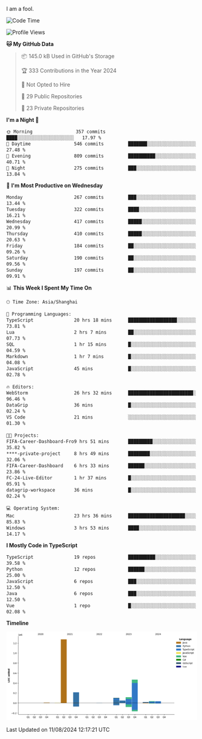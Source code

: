 I am a fool.

<!--START_SECTION:waka-->
![Code Time](http://img.shields.io/badge/Code%20Time-1%2C635%20hrs%2050%20mins-blue)

![Profile Views](http://img.shields.io/badge/Profile%20Views-5-blue)

**🐱 My GitHub Data** 

> 📦 145.0 kB Used in GitHub's Storage 
 > 
> 🏆 333 Contributions in the Year 2024
 > 
> 🚫 Not Opted to Hire
 > 
> 📜 29 Public Repositories 
 > 
> 🔑 23 Private Repositories 
 > 
**I'm a Night 🦉** 

```text
🌞 Morning                357 commits         ████░░░░░░░░░░░░░░░░░░░░░   17.97 % 
🌆 Daytime                546 commits         ███████░░░░░░░░░░░░░░░░░░   27.48 % 
🌃 Evening                809 commits         ██████████░░░░░░░░░░░░░░░   40.71 % 
🌙 Night                  275 commits         ███░░░░░░░░░░░░░░░░░░░░░░   13.84 % 
```
📅 **I'm Most Productive on Wednesday** 

```text
Monday                   267 commits         ███░░░░░░░░░░░░░░░░░░░░░░   13.44 % 
Tuesday                  322 commits         ████░░░░░░░░░░░░░░░░░░░░░   16.21 % 
Wednesday                417 commits         █████░░░░░░░░░░░░░░░░░░░░   20.99 % 
Thursday                 410 commits         █████░░░░░░░░░░░░░░░░░░░░   20.63 % 
Friday                   184 commits         ██░░░░░░░░░░░░░░░░░░░░░░░   09.26 % 
Saturday                 190 commits         ██░░░░░░░░░░░░░░░░░░░░░░░   09.56 % 
Sunday                   197 commits         ██░░░░░░░░░░░░░░░░░░░░░░░   09.91 % 
```


📊 **This Week I Spent My Time On** 

```text
🕑︎ Time Zone: Asia/Shanghai

💬 Programming Languages: 
TypeScript               20 hrs 18 mins      ██████████████████░░░░░░░   73.81 % 
Lua                      2 hrs 7 mins        ██░░░░░░░░░░░░░░░░░░░░░░░   07.73 % 
SQL                      1 hr 15 mins        █░░░░░░░░░░░░░░░░░░░░░░░░   04.59 % 
Markdown                 1 hr 7 mins         █░░░░░░░░░░░░░░░░░░░░░░░░   04.08 % 
JavaScript               45 mins             █░░░░░░░░░░░░░░░░░░░░░░░░   02.78 % 

🔥 Editors: 
WebStorm                 26 hrs 32 mins      ████████████████████████░   96.46 % 
DataGrip                 36 mins             █░░░░░░░░░░░░░░░░░░░░░░░░   02.24 % 
VS Code                  21 mins             ░░░░░░░░░░░░░░░░░░░░░░░░░   01.30 % 

🐱‍💻 Projects: 
FIFA-Career-Dashboard-Fro9 hrs 51 mins       █████████░░░░░░░░░░░░░░░░   35.82 % 
****-private-project     8 hrs 49 mins       ████████░░░░░░░░░░░░░░░░░   32.06 % 
FIFA-Career-Dashboard    6 hrs 33 mins       ██████░░░░░░░░░░░░░░░░░░░   23.86 % 
FC-24-Live-Editor        1 hr 37 mins        █░░░░░░░░░░░░░░░░░░░░░░░░   05.91 % 
datagrip-workspace       36 mins             █░░░░░░░░░░░░░░░░░░░░░░░░   02.24 % 

💻 Operating System: 
Mac                      23 hrs 36 mins      █████████████████████░░░░   85.83 % 
Windows                  3 hrs 53 mins       ████░░░░░░░░░░░░░░░░░░░░░   14.17 % 
```

**I Mostly Code in TypeScript** 

```text
TypeScript               19 repos            ██████████░░░░░░░░░░░░░░░   39.58 % 
Python                   12 repos            ██████░░░░░░░░░░░░░░░░░░░   25.00 % 
JavaScript               6 repos             ███░░░░░░░░░░░░░░░░░░░░░░   12.50 % 
Java                     6 repos             ███░░░░░░░░░░░░░░░░░░░░░░   12.50 % 
Vue                      1 repo              █░░░░░░░░░░░░░░░░░░░░░░░░   02.08 % 
```



**Timeline**

![Lines of Code chart](https://raw.githubusercontent.com/VeejaLiu/VeejaLiu/master/assets/bar_graph.png)


 Last Updated on 11/08/2024 12:17:21 UTC
<!--END_SECTION:waka-->
